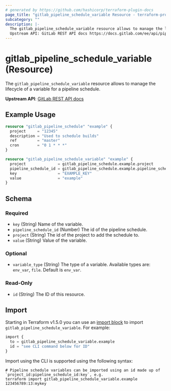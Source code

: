 ```yaml
---
# generated by https://github.com/hashicorp/terraform-plugin-docs
page_title: "gitlab_pipeline_schedule_variable Resource - terraform-provider-gitlab"
subcategory: ""
description: |-
  The gitlab_pipeline_schedule_variable resource allows to manage the lifecycle of a variable for a pipeline schedule.
  Upstream API: GitLab REST API docs https://docs.gitlab.com/ee/api/pipeline_schedules.html#pipeline-schedule-variables
---
```


# gitlab_pipeline_schedule_variable (Resource)

The `gitlab_pipeline_schedule_variable` resource allows to manage the lifecycle of a variable for a pipeline schedule.

**Upstream API**: [GitLab REST API docs](https://docs.gitlab.com/ee/api/pipeline_schedules.html#pipeline-schedule-variables)

## Example Usage

```terraform
resource "gitlab_pipeline_schedule" "example" {
  project     = "12345"
  description = "Used to schedule builds"
  ref         = "master"
  cron        = "0 1 * * *"
}

resource "gitlab_pipeline_schedule_variable" "example" {
  project              = gitlab_pipeline_schedule.example.project
  pipeline_schedule_id = gitlab_pipeline_schedule.example.pipeline_schedule_id
  key                  = "EXAMPLE_KEY"
  value                = "example"
}
```

<!-- schema generated by tfplugindocs -->
## Schema

### Required

- `key` (String) Name of the variable.
- `pipeline_schedule_id` (Number) The id of the pipeline schedule.
- `project` (String) The id of the project to add the schedule to.
- `value` (String) Value of the variable.

### Optional

- `variable_type` (String) The type of a variable. Available types are: `env_var`, `file`. Default is `env_var`.

### Read-Only

- `id` (String) The ID of this resource.

## Import

Starting in Terraform v1.5.0 you can use an [import block](https://developer.hashicorp.com/terraform/language/import) to import `gitlab_pipeline_schedule_variable`. For example:
```terraform
import {
  to = gitlab_pipeline_schedule_variable.example
  id = "see CLI command below for ID"
}
```

Import using the CLI is supported using the following syntax:

```shell
# Pipeline schedule variables can be imported using an id made up of `project_id:pipeline_schedule_id:key`, e.g.
terraform import gitlab_pipeline_schedule_variable.example 123456789:13:mykey
```
